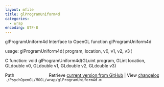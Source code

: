 ```yaml
---
layout: mfile
title: glProgramUniform4d
categories:
  - wrap
encoding: UTF-8
---
```


glProgramUniform4d  Interface to OpenGL function glProgramUniform4d  

usage:  glProgramUniform4d( program, location, v0, v1, v2, v3 )  

C function:  void glProgramUniform4d(GLuint program, GLint location, GLdouble v0, GLdouble v1, GLdouble v2, GLdouble v3)  


<div class="code_header" style="text-align:right;">
  <span style="float:left;">Path&nbsp;&nbsp;</span> <span class="counter">Retrieve <a href=
  "https://raw.github.com/Psychtoolbox-3/Psychtoolbox-3/beta/./PsychOpenGL/MOGL/wrap/glProgramUniform4d.m">current version from GitHub</a> | View <a href=
  "https://github.com/Psychtoolbox-3/Psychtoolbox-3/commits/beta/./PsychOpenGL/MOGL/wrap/glProgramUniform4d.m">changelog</a></span>
</div>
<div class="code">
  <code>./PsychOpenGL/MOGL/wrap/glProgramUniform4d.m</code>
</div>

